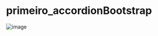 # primeiro_accordionBootstrap

![image](https://github.com/Maxdev1017x/primeiro_accordionBootstrap/assets/117764643/8d01086b-0c67-4d17-a702-960f60dd0fa8)
